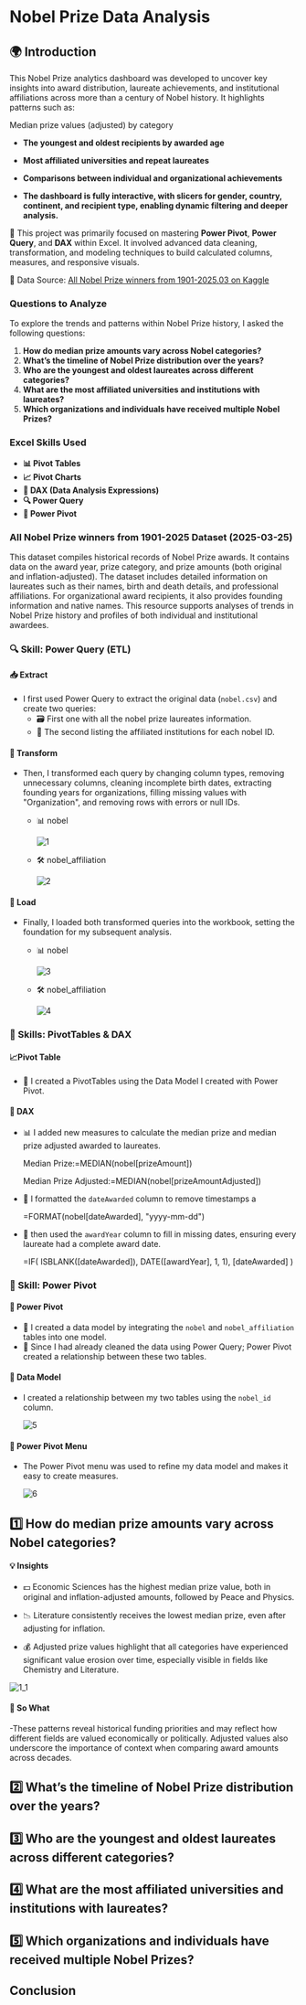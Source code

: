 # Nobel Prize Data Analysis

## 🌍 Introduction
This Nobel Prize analytics dashboard was developed to uncover key insights into award distribution, laureate achievements, and institutional affiliations across more than a century of Nobel history. It highlights patterns such as:

Median prize values (adjusted) by category

- **The youngest and oldest recipients by awarded age**

- **Most affiliated universities and repeat laureates**

- **Comparisons between individual and organizational achievements**

- **The dashboard is fully interactive, with slicers for gender, country, continent, and recipient type, enabling dynamic filtering and deeper analysis.**

🧠 This project was primarily focused on mastering **Power Pivot**, **Power Query**, and **DAX** within Excel. It involved advanced data cleaning, transformation, and modeling techniques to build calculated columns, measures, and responsive visuals.

🔗 Data Source: [All Nobel Prize winners from 1901-2025.03 on Kaggle](https://www.kaggle.com/datasets/jehanbhathena/all-nobel-prize-winners-from-1901-2024)

### Questions to Analyze

To explore the trends and patterns within Nobel Prize history, I asked the following questions:

1. **How do median prize amounts vary across Nobel categories?**
2. **What’s the timeline of Nobel Prize distribution over the years?**
3. **Who are the youngest and oldest laureates across different categories?**
4. **What are the most affiliated universities and institutions with laureates?**
5. **Which organizations and individuals have received multiple Nobel Prizes?**

### Excel Skills Used

- **📊 Pivot Tables**
- **📈 Pivot Charts**
- **🧮 DAX (Data Analysis Expressions)**
- **🔍 Power Query**
- **💪 Power Pivot**

### All Nobel Prize winners from 1901-2025 Dataset (2025-03-25)

This dataset compiles historical records of Nobel Prize awards. It contains data on the award year, prize category, and prize amounts (both original and inflation-adjusted). The dataset includes detailed information on laureates such as their names, birth and death details, and professional affiliations. For organizational award recipients, it also provides founding information and native names. This resource supports analyses of trends in Nobel Prize history and profiles of both individual and institutional awardees.


### 🔍 Skill: Power Query (ETL)

#### 📥 Extract

- I first used Power Query to extract the original data (`nobel.csv`) and create two queries:
    - 🗃️ First one with all the nobel prize laureates information.
    - 🔧 The second listing the affiliated institutions for each nobel ID.

#### 🔄 Transform

- Then, I transformed each query by changing column types, removing unnecessary columns, cleaning incomplete birth dates, extracting founding years for organizations, filling missing values with "Organization", and removing rows with errors or null IDs.
    - 📊 nobel

        ![1](/images/1.png)

    - 🛠️ nobel_affiliation

        ![2](/images/2.png)

#### 🔗 Load

- Finally, I loaded both transformed queries into the workbook, setting the foundation for my subsequent analysis.
    - 📊 nobel

        ![3](/images/3.png)

    - 🛠️ nobel_affiliation

        ![4](/images/4.png)


### 🧮 Skills: PivotTables & DAX

#### 📈Pivot Table

- 🔢 I created a PivotTables using the Data Model I created with Power Pivot.

#### 🧮 DAX

- 📊 I added new measures to calculate the median prize and median prize adjusted awarded to laureates.

  Median Prize:=MEDIAN(nobel[prizeAmount])

	Median Prize Adjusted:=MEDIAN(nobel[prizeAmountAdjusted])


- 🧮 I formatted the `dateAwarded` column to remove timestamps a

	=FORMAT(nobel[dateAwarded], "yyyy-mm-dd")

- 🧮 then used the `awardYear` column to fill in missing dates, ensuring every laureate had a complete award date.

	=IF(
		ISBLANK([dateAwarded]),
		DATE([awardYear], 1, 1),
		[dateAwarded]
	)

### 🔧 Skill: Power Pivot

#### 💪 Power Pivot

- 🔗 I created a data model by integrating the `nobel` and `nobel_affiliation` tables into one model.
- 🧹 Since I had already cleaned the data using Power Query; Power Pivot created a relationship between these two tables.

#### 🔗 Data Model

- I created a relationship between my two tables using the `nobel_id` column.

    ![5](/images/5.png)

#### 📃 Power Pivot Menu

- The Power Pivot menu was used to refine my data model and makes it easy to create measures.

    ![6](/images/6.png)



## 1️⃣ How do median prize amounts vary across Nobel categories?

#### 💡 Insights


- 💵 Economic Sciences has the highest median prize value, both in original and inflation-adjusted amounts, followed by Peace and Physics.

- 📉 Literature consistently receives the lowest median prize, even after adjusting for inflation.

- 💰 Adjusted prize values highlight that all categories have experienced significant value erosion over time, especially visible in fields like Chemistry and Literature.

![1_1](/images/1_1.png)

#### 🤔 So What

-These patterns reveal historical funding priorities and may reflect how different fields are valued economically or politically. Adjusted values also underscore the importance of context when comparing award amounts across decades.

## 2️⃣ What’s the timeline of Nobel Prize distribution over the years?



## 3️⃣ Who are the youngest and oldest laureates across different categories?



## 4️⃣ What are the most affiliated universities and institutions with laureates?



## 5️⃣ Which organizations and individuals have received multiple Nobel Prizes?




## Conclusion

